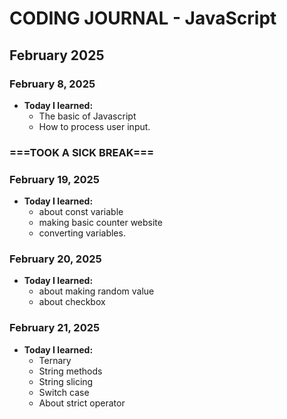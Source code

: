 # CODING JOURNAL - JavaScript

## February 2025
### February 8, 2025
- **Today I learned:** 
  - The basic of Javascript
  - How to process user input.

### ===TOOK A SICK BREAK===

### February 19, 2025
- **Today I learned:** 
  - about const variable
  - making basic counter website
  - converting variables.

### February 20, 2025
- **Today I learned:** 
  - about making random value
  - about checkbox

### February 21, 2025
- **Today I learned:** 
  - Ternary
  - String methods
  - String slicing
  - Switch case
  - About strict operator